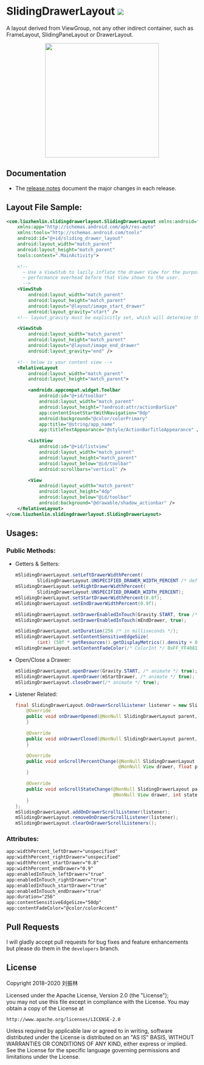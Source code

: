 # SlidingDrawerLayout [![](https://jitpack.io/v/lzls/SlidingDrawerLayout.svg)](https://jitpack.io/#lzls/SlidingDrawerLayout)

A layout derived from ViewGroup, not any other indirect container, such as FrameLayout, SlidingPaneLayout or DrawerLayout.

<div align="center">
    <img src="https://github.com/ApksHolder/SlidingDrawerLayout/blob/master/SlidingDrawerLayout.gif" width="300">
</div>


## Documentation

* The [release notes][] document the major changes in each release.

[release notes]: https://github.com/lzls/SlidingDrawerLayout/blob/master/RELEASE_NOTES.md


## Layout File Sample:
```xml
<com.liuzhenlin.slidingdrawerlayout.SlidingDrawerLayout xmlns:android="http://schemas.android.com/apk/res/android"
    xmlns:app="http://schemas.android.com/apk/res-auto"
    xmlns:tools="http://schemas.android.com/tools"
    android:id="@+id/sliding_drawer_layout"
    android:layout_width="match_parent"
    android:layout_height="match_parent"
    tools:context=".MainActivity">

    <!--
      ~ Use a ViewStub to lazily inflate the drawer View for the purpose of avoiding unnecessary
      ~ performance overhead before that View shown to the user.
      -->
    <ViewStub
        android:layout_width="match_parent"
        android:layout_height="match_parent"
        android:layout="@layout/image_start_drawer"
        android:layout_gravity="start" />
    <!-- layout_gravity must be explicitly set, which will determine the drawer's placement -->

    <ViewStub
        android:layout_width="match_parent"
        android:layout_height="match_parent"
        android:layout="@layout/image_end_drawer"
        android:layout_gravity="end" />

    <!-- below is your content view -->
    <RelativeLayout
        android:layout_width="match_parent"
        android:layout_height="match_parent">

        <androidx.appcompat.widget.Toolbar
            android:id="@+id/toolbar"
            android:layout_width="match_parent"
            android:layout_height="?android:attr/actionBarSize"
            app:contentInsetStartWithNavigation="0dp"
            android:background="@color/colorPrimary"
            app:title="@string/app_name"
            app:titleTextAppearance="@style/ActionBarTitleAppearance" />

        <ListView
            android:id="@+id/listview"
            android:layout_width="match_parent"
            android:layout_height="match_parent"
            android:layout_below="@id/toolbar"
            android:scrollbars="vertical" />

        <View
            android:layout_width="match_parent"
            android:layout_height="4dp"
            android:layout_below="@id/toolbar"
            android:background="@drawable/shadow_actionbar" />
    </RelativeLayout>
</com.liuzhenlin.slidingdrawerlayout.SlidingDrawerLayout>
```


## Usages:
### Public Methods:
- Getters & Setters:
    ```Java
    mSlidingDrawerLayout.setLeftDrawerWidthPercent(
            SlidingDrawerLayout.UNSPECIFIED_DRAWER_WIDTH_PERCENT /* default value */);
    mSlidingDrawerLayout.setRightDrawerWidthPercent(
            SlidingDrawerLayout.UNSPECIFIED_DRAWER_WIDTH_PERCENT);
    mSlidingDrawerLayout.setStartDrawerWidthPercent(0.8f);
    mSlidingDrawerLayout.setEndDrawerWidthPercent(0.9f);

    mSlidingDrawerLayout.setDrawerEnabledInTouch(Gravity.START, true /* default value */);
    mSlidingDrawerLayout.setDrawerEnabledInTouch(mEndDrawer, true);

    mSlidingDrawerLayout.setDuration(256 /* in milliseconds */);
    mSlidingDrawerLayout.setContentSensitiveEdgeSize(
            (int) (50f * getResources().getDisplayMetrics().density + 0.5f) /* in pixels */);
    mSlidingDrawerLayout.setContentFadeColor(/* ColorInt */ 0xFF_FF4081);
    ```

- Open/Close a Drawer:
    ```Java
    mSlidingDrawerLayout.openDrawer(Gravity.START, /* animate */ true);
    mSlidingDrawerLayout.openDrawer(mStartDrawer, /* animate */ true);
    mSlidingDrawerLayout.closeDrawer(/* animate */ true);
    ```

- Listener Related:
    ```Java
    final SlidingDrawerLayout.OnDrawerScrollListener listener = new SlidingDrawerLayout.OnDrawerScrollListener() {
        @Override
        public void onDrawerOpened(@NonNull SlidingDrawerLayout parent, @NonNull View drawer) {
        }

        @Override
        public void onDrawerClosed(@NonNull SlidingDrawerLayout parent, @NonNull View drawer) {
        }

        @Override
        public void onScrollPercentChange(@NonNull SlidingDrawerLayout parent,
                                          @NonNull View drawer, float percent) {
        }

        @Override
        public void onScrollStateChange(@NonNull SlidingDrawerLayout parent,
                                        @NonNull View drawer, int state) {
        }
    };
    mSlidingDrawerLayout.addOnDrawerScrollListener(listener);
    mSlidingDrawerLayout.removeOnDrawerScrollListener(listener);
    mSlidingDrawerLayout.clearOnDrawerScrollListeners();
    ```

### Attributes:
```xml
app:widthPercent_leftDrawer="unspecified"
app:widthPercent_rightDrawer="unspecified"
app:widthPercent_startDrawer="0.8"
app:widthPercent_endDrawer="0.9"
app:enabledInTouch_leftDrawer="true"
app:enabledInTouch_rightDrawer="true"
app:enabledInTouch_startDrawer="true"
app:enabledInTouch_endDrawer="true"
app:duration="256"
app:contentSensitiveEdgeSize="50dp"
app:contentFadeColor="@color/colorAccent"
```


## Pull Requests
I will gladly accept pull requests for bug fixes and feature enhancements but please do them
in the `developers` branch.


## License
Copyright 2018–2020 刘振林

Licensed under the Apache License, Version 2.0 (the "License"); <br>
you may not use this file except in compliance with the License. You may obtain a copy of the License at

    http://www.apache.org/licenses/LICENSE-2.0

Unless required by applicable law or agreed to in writing, software distributed under the License
is distributed on an "AS IS" BASIS, WITHOUT WARRANTIES OR CONDITIONS OF ANY KIND, either express
or implied. See the License for the specific language governing permissions and limitations
under the License.
